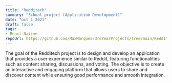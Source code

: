```yaml
---
title: "Redditech"
summary: "School project (Application Development)"
date: "oct 1 2021"
draft: false
tags:
- React-Native
repoUrl: https://github.com/MaxMarques/3rdYearProjects/tree/main/Redditech
---
```


The goal of the Redditech project is to design and develop an application that provides a user experience similar to Reddit, featuring functionalities such as content sharing, discussions, and voting. The objective is to create an interactive and engaging platform that allows users to share and discover content while ensuring good performance and smooth integration.